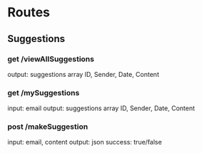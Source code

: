 # Routes

## Suggestions
### get /viewAllSuggestions
output: suggestions array
        ID, Sender, Date, Content

### get /mySuggestions
input:  email
output: suggestions array
        ID, Sender, Date, Content

### post /makeSuggestion
input: email, content
output: json success: true/false


